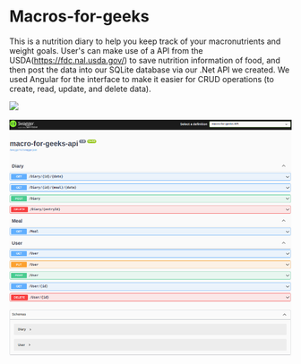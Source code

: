 # Macros-for-geeks

This is a nutrition diary to help you keep track of your macronutrients and weight goals. User's can make use of a API from the USDA(https://fdc.nal.usda.gov/) to save nutrition information of food, and then post the data into our SQLite database via our .Net API we created. We used Angular for the interface to make it easier for CRUD operations (to create, read, update, and delete data).

![](macros.gif)

![](swagger.png)

